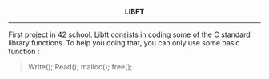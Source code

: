 **<p align="center">LIBFT<p/>**
<hr/>
First project in 42 school. Libft consists in coding some of the C standard library functions.
To help you doing that, you can only use some basic function :

>Write();
>Read();
>malloc();
>free();


